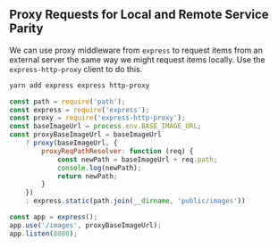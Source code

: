 ## Proxy Requests for Local and Remote Service Parity
We can use proxy middleware from `express` to request items from an external server the same way we might request items locally. Use the `express-http-proxy` client to do this.

```bash
yarn add express express http-proxy
```

```javascript
const path = require('path');
const express = require('express');
const proxy = require('express-http-proxy');
const baseImageUrl = process.env.BASE_IMAGE_URL;
const proxyBaseImageUrl = baseImageUrl
    ? proxy(baseImageUrl, {
        proxyReqPathResolver: function (req) {
            const newPath = baseImageUrl + req.path;
            console.log(newPath);
            return newPath;
        }
    })
    : express.static(path.join(__dirname, 'public/images'))

const app = express();
app.use('/images', proxyBaseImageUrl);
app.listen(8080);
```
